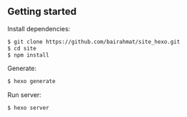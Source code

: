 ## Getting started

Install dependencies:

``` bash
$ git clone https://github.com/bairahmat/site_hexo.git
$ cd site
$ npm install
```

Generate:

``` bash
$ hexo generate
```

Run server:

``` bash
$ hexo server
```
